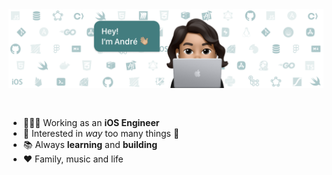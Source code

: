 <img src="assets/banner.png" alt="Intro Banner" style="text-align: center; margin-bottom: 30px;" />

- 👨🏻‍💻 Working as an **iOS Engineer**
- 🧐 Interested in _way_ too many things 🙊
- 📚 Always **learning** and **building**
- ❤️ Family, music and life
